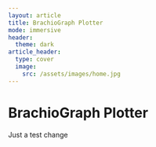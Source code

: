 ```yaml
---
layout: article
title: BrachioGraph Plotter
mode: immersive
header:
  theme: dark
article_header:
  type: cover
  image:
    src: /assets/images/home.jpg
---
```


# BrachioGraph Plotter

Just a test change

